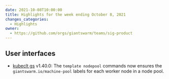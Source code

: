 ```yaml
---
date: 2021-10-08T10:00:00
title: Highlights for the week ending October 8, 2021
changes_categories:
  - Highlights
owner:
  - https://github.com/orgs/giantswarm/teams/sig-product
---
```


## User interfaces

- [kubeclt gs]() v1.40.0: The `template nodepool` commands now ensures the `giantswarm.io/machine-pool` labels for each worker node in a node pool.
